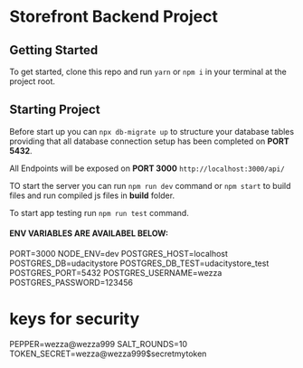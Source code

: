 # Storefront Backend Project

## Getting Started

To get started, clone this repo and run `yarn` or `npm i` in your terminal at the project root.

## Starting Project

Before start up you can `npx db-migrate up` to structure your database tables providing that all database connection setup has been completed on **PORT 5432**.

All Endpoints will be exposed on **PORT 3000** `http://localhost:3000/api/`

TO start the server you can run `npm run dev` command or `npm start` to build files and run compiled js files in **build** folder.

To start app testing run `npm run test` command.

#### ENV VARIABLES ARE AVAILABEL BELOW:

PORT=3000
NODE_ENV=dev
POSTGRES_HOST=localhost
POSTGRES_DB=udacitystore
POSTGRES_DB_TEST=udacitystore_test
POSTGRES_PORT=5432
POSTGRES_USERNAME=wezza
POSTGRES_PASSWORD=123456

# keys for security

PEPPER=wezza@wezza999
SALT_ROUNDS=10
TOKEN_SECRET=wezza@wezza999$secretmytoken
